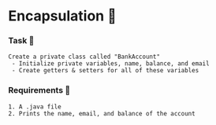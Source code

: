 # Encapsulation 🍵

### Task 🐧
```
Create a private class called "BankAccount"
 - Initialize private variables, name, balance, and email
 - Create getters & setters for all of these variables
```
### Requirements 🏫
```
1. A .java file
2. Prints the name, email, and balance of the account
```